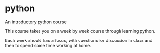 # python
An introductory python course

This course takes you on a week by week course through learning python. 

Each week should has a focus, with questions for discussion in class and then to spend some time working at home. 
